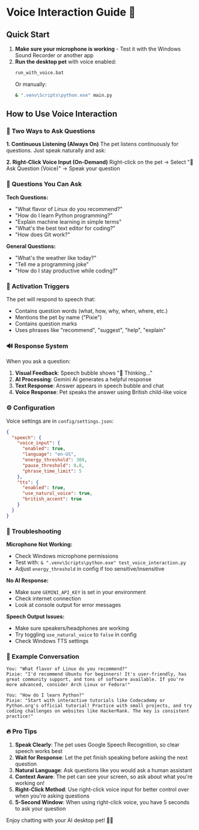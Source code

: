 # Voice Interaction Guide 🎤

## Quick Start

1. **Make sure your microphone is working** - Test it with the Windows Sound Recorder or another app
2. **Run the desktop pet** with voice enabled:
   ```bash
   run_with_voice.bat
   ```
   Or manually:
   ```bash
   & ".venv\Scripts\python.exe" main.py
   ```

## How to Use Voice Interaction

### 🎯 Two Ways to Ask Questions

**1. Continuous Listening (Always On)**
The pet listens continuously for questions. Just speak naturally and ask:

**2. Right-Click Voice Input (On-Demand)**
Right-click on the pet → Select "🎤 Ask Question (Voice)" → Speak your question

### 📝 Questions You Can Ask

**Tech Questions:**
- "What flavor of Linux do you recommend?"
- "How do I learn Python programming?"
- "Explain machine learning in simple terms"
- "What's the best text editor for coding?"
- "How does Git work?"

**General Questions:**
- "What's the weather like today?"
- "Tell me a programming joke"
- "How do I stay productive while coding?"

### 🎪 Activation Triggers
The pet will respond to speech that:
- Contains question words (what, how, why, when, where, etc.)
- Mentions the pet by name ("Pixie")
- Contains question marks
- Uses phrases like "recommend", "suggest", "help", "explain"

### 🔊 Response System
When you ask a question:
1. **Visual Feedback**: Speech bubble shows "🎤 Thinking..."
2. **AI Processing**: Gemini AI generates a helpful response
3. **Text Response**: Answer appears in speech bubble and chat
4. **Voice Response**: Pet speaks the answer using British child-like voice

### ⚙️ Configuration
Voice settings are in `config/settings.json`:

```json
{
  "speech": {
    "voice_input": {
      "enabled": true,
      "language": "en-US", 
      "energy_threshold": 300,
      "pause_threshold": 0.8,
      "phrase_time_limit": 5
    },
    "tts": {
      "enabled": true,
      "use_natural_voice": true,
      "british_accent": true
    }
  }
}
```

### 🐛 Troubleshooting

**Microphone Not Working:**
- Check Windows microphone permissions
- Test with: `& ".venv\Scripts\python.exe" test_voice_interaction.py`
- Adjust `energy_threshold` in config if too sensitive/insensitive

**No AI Response:**
- Make sure `GEMINI_API_KEY` is set in your environment
- Check internet connection
- Look at console output for error messages

**Speech Output Issues:**
- Make sure speakers/headphones are working
- Try toggling `use_natural_voice` to `false` in config
- Check Windows TTS settings

### 🎯 Example Conversation

```
You: "What flavor of Linux do you recommend?"
Pixie: "I'd recommend Ubuntu for beginners! It's user-friendly, has great community support, and tons of software available. If you're more advanced, consider Arch Linux or Fedora!"

You: "How do I learn Python?"
Pixie: "Start with interactive tutorials like Codecademy or Python.org's official tutorial! Practice with small projects, and try coding challenges on websites like HackerRank. The key is consistent practice!"
```

### 🔥 Pro Tips

1. **Speak Clearly**: The pet uses Google Speech Recognition, so clear speech works best
2. **Wait for Response**: Let the pet finish speaking before asking the next question
3. **Natural Language**: Ask questions like you would ask a human assistant
4. **Context Aware**: The pet can see your screen, so ask about what you're working on!
5. **Right-Click Method**: Use right-click voice input for better control over when you're asking questions
6. **5-Second Window**: When using right-click voice, you have 5 seconds to ask your question

Enjoy chatting with your AI desktop pet! 🐾✨